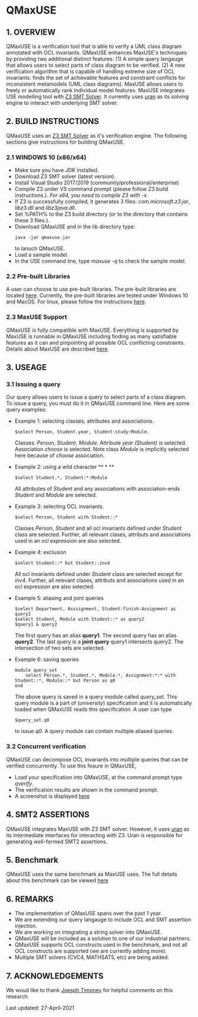 # QMaxUSE

## 1. OVERVIEW
QMaxUSE is a verification tool that is able to verify a UML class diagram annotated with OCL invariants. QMaxUSE enhances MaxUSE's techniques by providing two additional distinct features: (1) A simple query langauge that allows users to select parts of class diagram to be verified. (2) A new verification algorithm that is capable of handling extreme size of OCL invariants. 
finds the set of achievable features and constraint conflicts for inconsistent metamodels (UML class diagrams). MaxUSE allows users to freely or automatically rank individual model features. MaxUSE integrates USE modelling tool with [Z3 SMT Solver](https://github.com/Z3Prover/z3). It currently uses [uran](https://github.com/classicwuhao/uran) as its solving engine to interact with underlying SMT solver.

## 2. BUILD INSTRUCTIONS
QMaxUSE uses an [Z3 SMT Solver](https://github.com/Z3Prover/z3) as it's verification engine. The following sections give instructions for building QMaxUSE.

### 2.1 WINDOWS 10 (x86/x64)
* Make sure you have JDK installed. 
* Download Z3 SMT solver (latest version).
* Install Visual Studio 2017/2019 (community/professional/enterprise)
* Compile Z3 under VS command prompt (please follow Z3 build instructions.). *For x64, you need to compile Z3 with -x.* 
* If Z3 is successfully compiled, it generates 3 files: *com.microsoft.z3.jar*, *libz3.dll* and *libz3java.dll*.
* Set %PATH% to the Z3 build directory (or to the directory that contains these 3 files.).
* Download QMaxUSE and in the lib directory type:
	```
	java -jar qmaxuse.jar
	```  
	to lanuch QMaxUSE.
* Load a sample model.
* In the USE command line, type *maxuse -q* to check the sample model.

### 2.2 Pre-built Libraries
A user can choose to use pre-built libraries. The pre-built libraries are located [here](solver). Currently, the pre-built libraries are tested under Windows 10 and MacOS. For linux, please follow the instructions [here](https://github.com/Z3Prover/z3).

### 2.3 MaxUSE Support
QMaxUSE is fully compatible with MaxUSE. Everything is supported by MaxUSE is runnable in QMaxUSE including finding as many satisfiable features as it can and pinpointing all possible OCL conflicting constraints. Details about MaxUSE are described [here](https://link.springer.com/article/10.1007/s10270-020-00849-8).


## 3. USEAGE

### 3.1 Issuing a query
Our query allows users to issue a query to select parts of a class diagram. To issue a query, you must do it in QMaxUSE command line. Here are some query examples:

* Example 1: selecting classes, attributes and associations.
	```
	$select Person, Student.year, Student:study:Module.
	```
	Classes: *Person*, *Student*, *Module*. Attribute *year (Student)* is selected. Association *choose* is selected. Note class *Module* is implicitly selected here because of *choose* association.

* Example 2: using a wild character ** * **
	```
	$select Student.*, Student:*:Module
	```
	All attributes of *Student* and any associations with association-ends *Student* and *Module* are selected.
	
* Example 3: selecting OCL invariants.
	```
	$select Person, Student with Student::*
	```	
	Classes *Person*, *Student* and all ocl invariants defined under *Student* class are selected. Further, all relevant clases, attributs and associations used in an ocl expression are also selected.
	
* Example 4: exclusion
	```
	$select Student::* but Student::inv4
	```
	All ocl invariants defined under *Student* class are selected except for *inv4*. Further, all relevant clases, attributs and associations used in an ocl expression are also selected.

* Example 5: aliasing and joint queries
	```
	$select Department, Asssignment, Student:finish:Assignment as query1
	$select Student, Module with Student::* as query2
	$query1 & query2
	```
	The first query has an alias **query1**. The second query has an alias **query2**. The last query is a **joint query** query1 intersects query2. The intersection of two sets are selected.

* Example 6: saving queries
	```
	module query_set
		select Person.*, Student.*, Module.*, Assignment:*:* with Student::*, Module::* but Person as q0
	end
	```
	The above query is saved in a query module called *query_set*. This query module is a part of (*university*) specification and it is automatically loaded when QMaxUSE reads this specification. A user can type
	```
	$query_set.q0
	```
	to issue *q0*. A query module can contain multiple aliased queries.

### 3.2 Concurrent verification
QMaxUSE can decompose OCL invariants into multiple queries that can be verified concurrently. To use this feaure in QMaxUSE,
* Load your specification into QMaxUSE, at the command prompt type *qverify*.
* The verification results are shown in the command prompt.
* A screenshot is displayed [here](./query_examples/screenshot.png)
   		   
## 4. SMT2 ASSERTIONS
QMaxUSE integrates MaxUSE with Z3 SMT solver. However, it uses [uran](https://github.com/classicwuhao/uran) as its intermediate interfaces for interacting with Z3. Uran is responsible for generating well-formed SMT2 assertions.

## 5. Benchmark
QMaxUSE uses the same benchmark as MaxUSE uses. The full details about this benchmark can be viewed [here](./query_examples/benchmark)

## 6. REMARKS
* The implementation of QMaxUSE spans over the past 1 year. 
* We are extending our query langauge to include OCL and SMT assertion injection. 
* We are working on integrating a string solver into QMaxUSE.
* QMaxUSE will be included as a solution to one of our industrial partners.
* QMaxUSE supports OCL constructs used in the benchmark, and not all OCL constructs are supported (we are currently adding more). 
* Multiple SMT solvers (CVC4, MATHSAT5, etc) are being added.

## 7. ACKNOWLEDGEMENTS
We woud like to thank [Joesph Timoney](https://github.com/ArpSolina) for helpful comments on this research. 

Last updated: 27-April-2021
